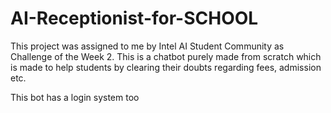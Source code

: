 # AI-Receptionist-for-SCHOOL
This project was assigned to me by Intel AI Student Community as Challenge of the Week 2. This is a chatbot purely made from scratch which is made to help students by clearing their doubts regarding fees, admission etc.

This bot has a login system too
